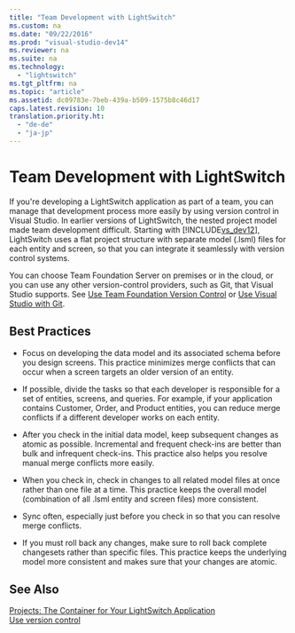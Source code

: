 ```yaml
---
title: "Team Development with LightSwitch"
ms.custom: na
ms.date: "09/22/2016"
ms.prod: "visual-studio-dev14"
ms.reviewer: na
ms.suite: na
ms.technology: 
  - "lightswitch"
ms.tgt_pltfrm: na
ms.topic: "article"
ms.assetid: dc09783e-7beb-439a-b509-1575b8c46d17
caps.latest.revision: 10
translation.priority.ht: 
  - "de-de"
  - "ja-jp"
---
```

# Team Development with LightSwitch
If you're developing a LightSwitch application as part of a team, you can manage that development process more easily by using version control in Visual Studio. In earlier versions of LightSwitch, the nested project model made team development difficult. Starting with [!INCLUDE[vs_dev12](../vs140/includes/vs_dev12_md.md)], LightSwitch uses a flat project structure with separate model (.lsml) files for each entity and screen, so that you can integrate it seamlessly with version control systems.  
  
 You can choose Team Foundation Server on premises or in the cloud, or you can use any other version-control providers, such as Git, that Visual Studio supports. See [Use Team Foundation Version Control](http://msdn.microsoft.com/library/ms181237\(v=vs.120\).aspx) or [Use Visual Studio with Git](http://msdn.microsoft.com/library/hh850437\(v=vs.120\).aspx).  
  
## Best Practices  
  
-   Focus on developing the data model and its associated schema before you design screens. This practice minimizes merge conflicts that can occur when a screen targets an older version of an entity.  
  
-   If possible, divide the tasks so that each developer is responsible for a set of entities, screens, and queries. For example, if your application contains Customer, Order, and Product entities, you can reduce merge conflicts if a different developer works on each entity.  
  
-   After you check in the initial data model, keep subsequent changes as atomic as possible. Incremental and frequent check-ins are better than bulk and infrequent check-ins. This practice also helps you resolve manual merge conflicts more easily.  
  
-   When you check in, check in changes to all related model files at once rather than one file at a time. This practice keeps the overall model (combination of all .lsml entity and screen files) more consistent.  
  
-   Sync often, especially just before you check in so that you can resolve merge conflicts.  
  
-   If you must roll back any changes, make sure to roll back complete changesets rather than specific files. This practice keeps the underlying model more consistent and makes sure that your changes are atomic.  
  
## See Also  
 [Projects: The Container for Your LightSwitch Application](../vs140/projects--the-container-for-your-lightswitch-application.md)   
 [Use version control](http://msdn.microsoft.com/library/ms181368\(v=vs.120\).aspx)